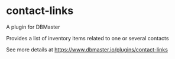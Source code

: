 contact-links
=============

A plugin for DBMaster

Provides a list of inventory items related to one or several contacts

See more details at https://www.dbmaster.io/plugins/contact-links
